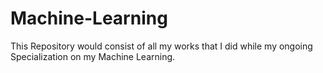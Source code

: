 # Machine-Learning
This Repository would consist of all my works that I did while my ongoing Specialization on my Machine Learning. 
